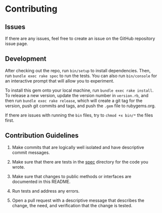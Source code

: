 # Contributing 

## Issues
If there are any issues, feel free to create an issue on the GitHub repository issue page.

## Development 
After checking out the repo, run `bin/setup` to install dependencies. Then, run `bundle exec rake spec` to run the tests. You can also run `bin/console` for an interactive prompt that will allow you to experiment.

To install this gem onto your local machine, run `bundle exec rake install`. To release a new version, update the version number in `version.rb`, and then run `bundle exec rake release`, which will create a git tag for the version, push git commits and tags, and push the `.gem` file to rubygems.org.

If there are issues with running the `bin` files, try to `chmod +x bin/*` the files first.

## Contribution Guidelines
1.  Make commits that are logically well isolated and have descriptive commit messages.
 
2.  Make sure that there are tests in the [spec](./spec) directory for the code you wrote.

3.  Make sure that changes to public methods or interfaces are documented in this README.

4.  Run tests and address any errors.

5.  Open a pull request with a descriptive message that describes the change, the need, and verification that the change is tested.

